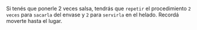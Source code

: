Si tenés que ponerle 2 veces salsa, tendrás que `repetir` el procedimiento `2 veces` para `sacarla` del envase y `2` para `servirla` en el helado. Recordá moverte hasta el lugar. 
